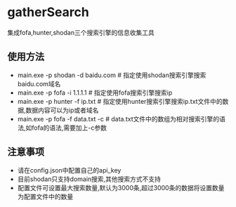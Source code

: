 # gatherSearch

集成fofa,hunter,shodan三个搜索引擎的信息收集工具


## 使⽤方法

- main.exe -p shodan -d baidu.com # 指定使用shodan搜索引擎搜索baidu.com域名
- main.exe -p fofa -i 1.1.1.1 # 指定使用fofa搜索引擎搜索ip
- main.exe -p hunter -f ip.txt # 指定使用hunter搜索引擎搜索ip.txt文件中的数据,数据内容可以为ip或者域名
- main.exe -p fofa -f data.txt -c # data.txt文件中的数组为相对搜索引擎的语法,如fofa的语法,需要加上-c参数


## 注意事项

- 请在config.json中配置自己的api_key
- 目前shodan只支持domain搜索,其他搜索方式不支持
- 配置文件可设置最大搜索数量,默认为3000条,超过3000条的数据将设置数量为配置文件中的数量